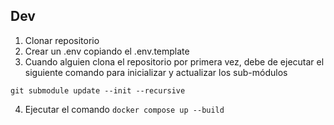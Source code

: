 ## Dev

1. Clonar repositorio
2. Crear un .env copiando el .env.template
3. Cuando alguien clona el repositorio por primera vez, debe de ejecutar el siguiente comando para inicializar y actualizar los sub-módulos

```
git submodule update --init --recursive
```

4. Ejecutar el comando `docker compose up --build`
